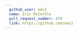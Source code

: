 ```yaml
---
  github_user: emc2
  name: Eric McCorkle
  pull_request_number: 470
  link: https://github.com/emc2
---
```

